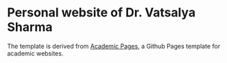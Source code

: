 # Personal website of Dr. Vatsalya Sharma

The template is derived from [Academic Pages](https://academicpages.github.io/), a Github Pages template for academic websites.

